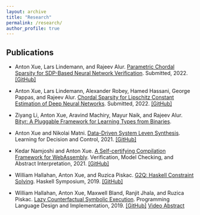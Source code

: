 ```yaml
---
layout: archive
title: "Research"
permalink: /research/
author_profile: true
---
```




## Publications

* Anton Xue, Lars Lindemann, and Rajeev Alur. [Parametric Chordal Sparsity for SDP-Based Neural Network Verification](https://arxiv.org/pdf/2206.03482.pdf). Submitted, 2022. [[GitHub]](https://github.com/AntonXue/nn-sdp/)

* Anton Xue, Lars Lindemann, Alexander Robey, Hamed Hassani, George Pappas, and Rajeev Alur. [Chordal Sparsity for Lipschitz Constant Estimation of Deep Neural Networks](https://arxiv.org/abs/2011.10674). Submitted, 2022. [[GitHub]](https://github.com/AntonXue/chordal-lipsdp)

* Ziyang Li, Anton Xue, Aravind Machiry, Mayur Naik, and Rajeev Alur. [Bityr: A Pluggable Framework for Learning Types from Binaries](/files/papers/sp2022-bityr.pdf).

* Anton Xue and Nikolai Matni. [Data-Driven System Leven Synthesis](https://arxiv.org/abs/2011.10674). Learning for Decision and Control, 2021. [[GitHub]](https://github.com/unstable-zeros/data-driven-sls)

* Kedar Namjoshi and Anton Xue. [A Self-certifying Compilation Framework for WebAssembly](/files/papers/vmcai2021-whisk.pdf). Verification, Model Checking, and Abstract Interpretation, 2021. [[GitHub]](https://github.com/nokia/web-assembly-self-certifying-compilation-framework)

* William Hallahan, Anton Xue, and Ruzica Piskac. [G2Q: Haskell Constraint Solving](/files/papers/icfp2019-g2q.pdf). Haskell Symposium, 2019. [[GitHub]](https://github.com/BillHallahan/G2)

* William Hallahan, Anton Xue, Maxwell Bland, Ranjit Jhala, and Ruzica Piskac. [Lazy Counterfactual Symbolic Execution](/files/papers/pldi2019-g2.pdf). Programming Language Design and Implementation, 2019. [[GitHub]](https://github.com/BillHallahan/G2) [Video Abstract](https://www.youtube.com/watch?v=zm08WsaxOlk)

